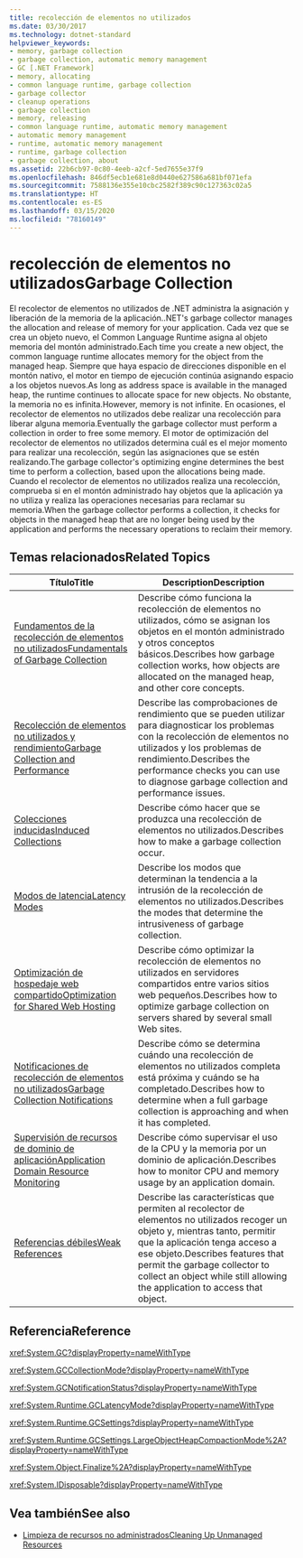 ```yaml
---
title: recolección de elementos no utilizados
ms.date: 03/30/2017
ms.technology: dotnet-standard
helpviewer_keywords:
- memory, garbage collection
- garbage collection, automatic memory management
- GC [.NET Framework]
- memory, allocating
- common language runtime, garbage collection
- garbage collector
- cleanup operations
- garbage collection
- memory, releasing
- common language runtime, automatic memory management
- automatic memory management
- runtime, automatic memory management
- runtime, garbage collection
- garbage collection, about
ms.assetid: 22b6cb97-0c80-4eeb-a2cf-5ed7655e37f9
ms.openlocfilehash: 846df5ecb1e681e8d0440e627586a681bf071efa
ms.sourcegitcommit: 7588136e355e10cbc2582f389c90c127363c02a5
ms.translationtype: HT
ms.contentlocale: es-ES
ms.lasthandoff: 03/15/2020
ms.locfileid: "78160149"
---
```

# <a name="garbage-collection"></a><span data-ttu-id="d90a8-102">recolección de elementos no utilizados</span><span class="sxs-lookup"><span data-stu-id="d90a8-102">Garbage Collection</span></span>
<span data-ttu-id="d90a8-103">El recolector de elementos no utilizados de .NET administra la asignación y liberación de la memoria de la aplicación.</span><span class="sxs-lookup"><span data-stu-id="d90a8-103">.NET's garbage collector manages the allocation and release of memory for your application.</span></span> <span data-ttu-id="d90a8-104">Cada vez que se crea un objeto nuevo, el Common Language Runtime asigna al objeto memoria del montón administrado.</span><span class="sxs-lookup"><span data-stu-id="d90a8-104">Each time you create a new object, the common language runtime allocates memory for the object from the managed heap.</span></span> <span data-ttu-id="d90a8-105">Siempre que haya espacio de direcciones disponible en el montón nativo, el motor en tiempo de ejecución continúa asignando espacio a los objetos nuevos.</span><span class="sxs-lookup"><span data-stu-id="d90a8-105">As long as address space is available in the managed heap, the runtime continues to allocate space for new objects.</span></span> <span data-ttu-id="d90a8-106">No obstante, la memoria no es infinita.</span><span class="sxs-lookup"><span data-stu-id="d90a8-106">However, memory is not infinite.</span></span> <span data-ttu-id="d90a8-107">En ocasiones, el recolector de elementos no utilizados debe realizar una recolección para liberar alguna memoria.</span><span class="sxs-lookup"><span data-stu-id="d90a8-107">Eventually the garbage collector must perform a collection in order to free some memory.</span></span> <span data-ttu-id="d90a8-108">El motor de optimización del recolector de elementos no utilizados determina cuál es el mejor momento para realizar una recolección, según las asignaciones que se estén realizando.</span><span class="sxs-lookup"><span data-stu-id="d90a8-108">The garbage collector's optimizing engine determines the best time to perform a collection, based upon the allocations being made.</span></span> <span data-ttu-id="d90a8-109">Cuando el recolector de elementos no utilizados realiza una recolección, comprueba si en el montón administrado hay objetos que la aplicación ya no utiliza y realiza las operaciones necesarias para reclamar su memoria.</span><span class="sxs-lookup"><span data-stu-id="d90a8-109">When the garbage collector performs a collection, it checks for objects in the managed heap that are no longer being used by the application and performs the necessary operations to reclaim their memory.</span></span>  
  
<a name="related_topics"></a>
## <a name="related-topics"></a><span data-ttu-id="d90a8-110">Temas relacionados</span><span class="sxs-lookup"><span data-stu-id="d90a8-110">Related Topics</span></span>  
  
|<span data-ttu-id="d90a8-111">Título</span><span class="sxs-lookup"><span data-stu-id="d90a8-111">Title</span></span>|<span data-ttu-id="d90a8-112">Description</span><span class="sxs-lookup"><span data-stu-id="d90a8-112">Description</span></span>|  
|-----------|-----------------|  
|[<span data-ttu-id="d90a8-113">Fundamentos de la recolección de elementos no utilizados</span><span class="sxs-lookup"><span data-stu-id="d90a8-113">Fundamentals of Garbage Collection</span></span>](../../../docs/standard/garbage-collection/fundamentals.md)|<span data-ttu-id="d90a8-114">Describe cómo funciona la recolección de elementos no utilizados, cómo se asignan los objetos en el montón administrado y otros conceptos básicos.</span><span class="sxs-lookup"><span data-stu-id="d90a8-114">Describes how garbage collection works, how objects are allocated on the managed heap, and other core concepts.</span></span>|  
|[<span data-ttu-id="d90a8-115">Recolección de elementos no utilizados y rendimiento</span><span class="sxs-lookup"><span data-stu-id="d90a8-115">Garbage Collection and Performance</span></span>](../../../docs/standard/garbage-collection/performance.md)|<span data-ttu-id="d90a8-116">Describe las comprobaciones de rendimiento que se pueden utilizar para diagnosticar los problemas con la recolección de elementos no utilizados y los problemas de rendimiento.</span><span class="sxs-lookup"><span data-stu-id="d90a8-116">Describes the performance checks you can use to diagnose garbage collection and performance issues.</span></span>|  
|[<span data-ttu-id="d90a8-117">Colecciones inducidas</span><span class="sxs-lookup"><span data-stu-id="d90a8-117">Induced Collections</span></span>](../../../docs/standard/garbage-collection/induced.md)|<span data-ttu-id="d90a8-118">Describe cómo hacer que se produzca una recolección de elementos no utilizados.</span><span class="sxs-lookup"><span data-stu-id="d90a8-118">Describes how to make a garbage collection occur.</span></span>|  
|[<span data-ttu-id="d90a8-119">Modos de latencia</span><span class="sxs-lookup"><span data-stu-id="d90a8-119">Latency Modes</span></span>](../../../docs/standard/garbage-collection/latency.md)|<span data-ttu-id="d90a8-120">Describe los modos que determinan la tendencia a la intrusión de la recolección de elementos no utilizados.</span><span class="sxs-lookup"><span data-stu-id="d90a8-120">Describes the modes that determine the intrusiveness of garbage collection.</span></span>|  
|[<span data-ttu-id="d90a8-121">Optimización de hospedaje web compartido</span><span class="sxs-lookup"><span data-stu-id="d90a8-121">Optimization for Shared Web Hosting</span></span>](../../../docs/standard/garbage-collection/optimization-for-shared-web-hosting.md)|<span data-ttu-id="d90a8-122">Describe cómo optimizar la recolección de elementos no utilizados en servidores compartidos entre varios sitios web pequeños.</span><span class="sxs-lookup"><span data-stu-id="d90a8-122">Describes how to optimize garbage collection on servers shared by several small Web sites.</span></span>|  
|[<span data-ttu-id="d90a8-123">Notificaciones de recolección de elementos no utilizados</span><span class="sxs-lookup"><span data-stu-id="d90a8-123">Garbage Collection Notifications</span></span>](../../../docs/standard/garbage-collection/notifications.md)|<span data-ttu-id="d90a8-124">Describe cómo se determina cuándo una recolección de elementos no utilizados completa está próxima y cuándo se ha completado.</span><span class="sxs-lookup"><span data-stu-id="d90a8-124">Describes how to determine when a full garbage collection is approaching and when it has completed.</span></span>|  
|[<span data-ttu-id="d90a8-125">Supervisión de recursos de dominio de aplicación</span><span class="sxs-lookup"><span data-stu-id="d90a8-125">Application Domain Resource Monitoring</span></span>](../../../docs/standard/garbage-collection/app-domain-resource-monitoring.md)|<span data-ttu-id="d90a8-126">Describe cómo supervisar el uso de la CPU y la memoria por un dominio de aplicación.</span><span class="sxs-lookup"><span data-stu-id="d90a8-126">Describes how to monitor CPU and memory usage by an application domain.</span></span>|  
|[<span data-ttu-id="d90a8-127">Referencias débiles</span><span class="sxs-lookup"><span data-stu-id="d90a8-127">Weak References</span></span>](../../../docs/standard/garbage-collection/weak-references.md)|<span data-ttu-id="d90a8-128">Describe las características que permiten al recolector de elementos no utilizados recoger un objeto y, mientras tanto, permitir que la aplicación tenga acceso a ese objeto.</span><span class="sxs-lookup"><span data-stu-id="d90a8-128">Describes features that permit the garbage collector to collect an object while still allowing the application to access that object.</span></span>|  
  
## <a name="reference"></a><span data-ttu-id="d90a8-129">Referencia</span><span class="sxs-lookup"><span data-stu-id="d90a8-129">Reference</span></span>  
 <xref:System.GC?displayProperty=nameWithType>  
  
 <xref:System.GCCollectionMode?displayProperty=nameWithType>  
  
 <xref:System.GCNotificationStatus?displayProperty=nameWithType>  
  
 <xref:System.Runtime.GCLatencyMode?displayProperty=nameWithType>  
  
 <xref:System.Runtime.GCSettings?displayProperty=nameWithType>  
  
 <xref:System.Runtime.GCSettings.LargeObjectHeapCompactionMode%2A?displayProperty=nameWithType>  
  
 <xref:System.Object.Finalize%2A?displayProperty=nameWithType>  
  
 <xref:System.IDisposable?displayProperty=nameWithType>  
  
## <a name="see-also"></a><span data-ttu-id="d90a8-130">Vea también</span><span class="sxs-lookup"><span data-stu-id="d90a8-130">See also</span></span>

- [<span data-ttu-id="d90a8-131">Limpieza de recursos no administrados</span><span class="sxs-lookup"><span data-stu-id="d90a8-131">Cleaning Up Unmanaged Resources</span></span>](../../../docs/standard/garbage-collection/unmanaged.md)
